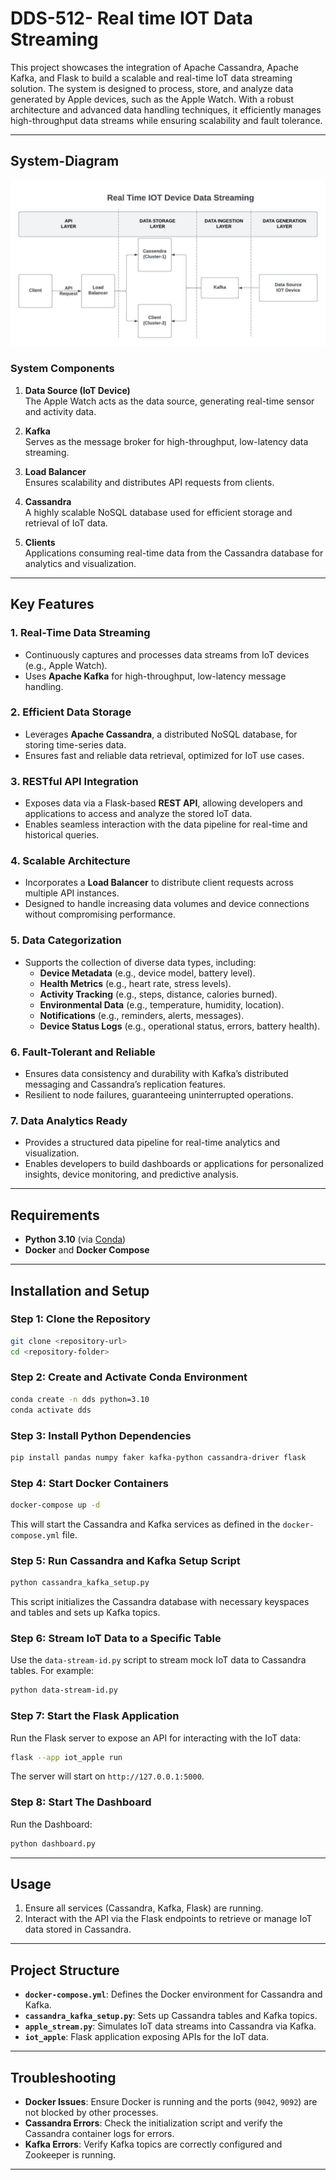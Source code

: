 # DDS-512- Real time IOT Data Streaming

This project showcases the integration of Apache Cassandra, Apache Kafka, and Flask to build a scalable and real-time IoT data streaming solution. The system is designed to process, store, and analyze data generated by Apple devices, such as the Apple Watch. With a robust architecture and advanced data handling techniques, it efficiently manages high-throughput data streams while ensuring scalability and fault tolerance.


---
## System-Diagram
![IOT-Device-Data-System-Diagram](IOT-System-Diagram.jpeg)

### System Components

1. **Data Source (IoT Device)**  
   The Apple Watch acts as the data source, generating real-time sensor and activity data.

2. **Kafka**  
   Serves as the message broker for high-throughput, low-latency data streaming.

3. **Load Balancer**  
   Ensures scalability and distributes API requests from clients.

4. **Cassandra**  
   A highly scalable NoSQL database used for efficient storage and retrieval of IoT data.

5. **Clients**  
   Applications consuming real-time data from the Cassandra database for analytics and visualization.

---

## Key Features

### 1. **Real-Time Data Streaming**
- Continuously captures and processes data streams from IoT devices (e.g., Apple Watch).
- Uses **Apache Kafka** for high-throughput, low-latency message handling.

### 2. **Efficient Data Storage**
- Leverages **Apache Cassandra**, a distributed NoSQL database, for storing time-series data.
- Ensures fast and reliable data retrieval, optimized for IoT use cases.

### 3. **RESTful API Integration**
- Exposes data via a Flask-based **REST API**, allowing developers and applications to access and analyze the stored IoT data.
- Enables seamless interaction with the data pipeline for real-time and historical queries.

### 4. **Scalable Architecture**
- Incorporates a **Load Balancer** to distribute client requests across multiple API instances.
- Designed to handle increasing data volumes and device connections without compromising performance.

### 5. **Data Categorization**
- Supports the collection of diverse data types, including:
  - **Device Metadata** (e.g., device model, battery level).
  - **Health Metrics** (e.g., heart rate, stress levels).
  - **Activity Tracking** (e.g., steps, distance, calories burned).
  - **Environmental Data** (e.g., temperature, humidity, location).
  - **Notifications** (e.g., reminders, alerts, messages).
  - **Device Status Logs** (e.g., operational status, errors, battery health).

### 6. **Fault-Tolerant and Reliable**
- Ensures data consistency and durability with Kafka’s distributed messaging and Cassandra’s replication features.
- Resilient to node failures, guaranteeing uninterrupted operations.

### 7. **Data Analytics Ready**
- Provides a structured data pipeline for real-time analytics and visualization.
- Enables developers to build dashboards or applications for personalized insights, device monitoring, and predictive analysis.
---
## Requirements

- **Python 3.10** (via [Conda](https://docs.conda.io/projects/conda/en/latest/user-guide/install/index.html))
- **Docker** and **Docker Compose**

---

## Installation and Setup

### Step 1: Clone the Repository
```bash
git clone <repository-url>
cd <repository-folder>
```

### Step 2: Create and Activate Conda Environment
```bash
conda create -n dds python=3.10
conda activate dds
```

### Step 3: Install Python Dependencies
```bash
pip install pandas numpy faker kafka-python cassandra-driver flask
```

### Step 4: Start Docker Containers
```bash
docker-compose up -d
```

This will start the Cassandra and Kafka services as defined in the `docker-compose.yml` file.

### Step 5: Run Cassandra and Kafka Setup Script
```bash
python cassandra_kafka_setup.py
```

This script initializes the Cassandra database with necessary keyspaces and tables and sets up Kafka topics.

### Step 6: Stream IoT Data to a Specific Table
Use the `data-stream-id.py` script to stream mock IoT data to Cassandra tables. For example:
```bash
python data-stream-id.py
```

### Step 7: Start the Flask Application
Run the Flask server to expose an API for interacting with the IoT data:
```bash
flask --app iot_apple run
```

The server will start on `http://127.0.0.1:5000`.


### Step 8: Start The Dashboard
Run the Dashboard:
```bash
python dashboard.py
```
---

## Usage
1. Ensure all services (Cassandra, Kafka, Flask) are running.
2. Interact with the API via the Flask endpoints to retrieve or manage IoT data stored in Cassandra.

---

## Project Structure
- **`docker-compose.yml`**: Defines the Docker environment for Cassandra and Kafka.
- **`cassandra_kafka_setup.py`**: Sets up Cassandra tables and Kafka topics.
- **`apple_stream.py`**: Simulates IoT data streams into Cassandra via Kafka.
- **`iot_apple`**: Flask application exposing APIs for the IoT data.

---

## Troubleshooting
- **Docker Issues**: Ensure Docker is running and the ports (`9042`, `9092`) are not blocked by other processes.
- **Cassandra Errors**: Check the initialization script and verify the Cassandra container logs for errors.
- **Kafka Errors**: Verify Kafka topics are correctly configured and Zookeeper is running.

---
